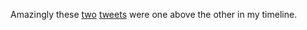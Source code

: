 Amazingly these <a href="https://twitter.com/KilledByAPixel/status/1241803332794097666">two</a> <a href="https://twitter.com/GillEllisYoung1/status/1241803328968888321">tweets</a> were one above the other in my timeline.
